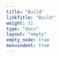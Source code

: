 ```yaml
---
title: "Build"
linkTitle: "Build"
weight: 32
type: "docs"
layout: "empty"
empty_node: true
menuindent: true
---
```


